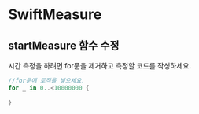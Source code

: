 # SwiftMeasure

## startMeasure 함수 수정
시간 측정을 하려면 for문을 제거하고 측정할 코드를 작성하세요.
```swift
//for문에 로직을 넣으세요.
for _ in 0..<10000000 {
            
}
```

